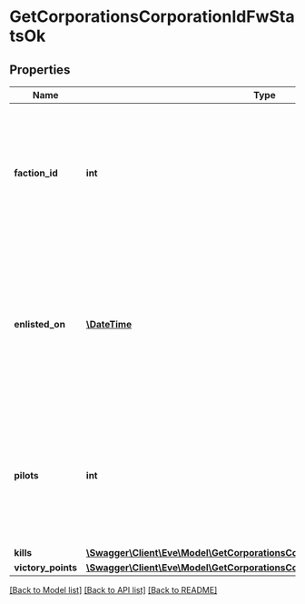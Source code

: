 # GetCorporationsCorporationIdFwStatsOk

## Properties
Name | Type | Description | Notes
------------ | ------------- | ------------- | -------------
**faction_id** | **int** | The faction the given corporation is enlisted to fight for. Will not be included if corporation is not enlisted in faction warfare | [optional] 
**enlisted_on** | [**\DateTime**](\DateTime.md) | The enlistment date of the given corporation into faction warfare. Will not be included if corporation is not enlisted in faction warfare | [optional] 
**pilots** | **int** | How many pilots the enlisted corporation has. Will not be included if corporation is not enlisted in faction warfare | [optional] 
**kills** | [**\Swagger\Client\Eve\Model\GetCorporationsCorporationIdFwStatsKills**](GetCorporationsCorporationIdFwStatsKills.md) |  | 
**victory_points** | [**\Swagger\Client\Eve\Model\GetCorporationsCorporationIdFwStatsVictoryPoints**](GetCorporationsCorporationIdFwStatsVictoryPoints.md) |  | 

[[Back to Model list]](../README.md#documentation-for-models) [[Back to API list]](../README.md#documentation-for-api-endpoints) [[Back to README]](../README.md)


